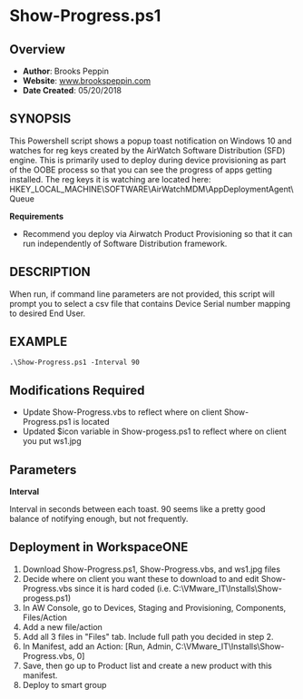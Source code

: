 # Show-Progress.ps1

## Overview
- **Author**: Brooks Peppin
- **Website**: www.brookspeppin.com
- **Date Created**: 05/20/2018

## SYNOPSIS
This Powershell script shows a popup toast notification on Windows 10 and watches for reg keys created by the AirWatch Software Distribution (SFD) engine. This is primarily used to deploy during device provisioning as part of the OOBE process so that you can see the progress of apps getting installed. The reg keys it is watching are located here:	HKEY_LOCAL_MACHINE\SOFTWARE\AirWatchMDM\AppDeploymentAgent\Queue

**Requirements**
- Recommend you deploy via Airwatch Product Provisioning so that it can run independently of Software Distribution framework.

## DESCRIPTION
When run, if command line parameters are not provided, this script will prompt you to select a csv file that contains Device Serial number mapping to desired End User.

## EXAMPLE

    .\Show-Progress.ps1 -Interval 90

## Modifications Required
- Update Show-Progress.vbs to reflect where on client Show-Progress.ps1 is located
- Updated $icon variable in Show-progess.ps1 to reflect where on client you put ws1.jpg
	
## Parameters
**Interval**

Interval in seconds between each toast. 90 seems like a pretty good balance of notifying enough, but not frequently. 

## Deployment in WorkspaceONE
1. Download Show-Progress.ps1, Show-Progress.vbs, and ws1.jpg files
2. Decide where on client you want these to download to and edit Show-Progress.vbs since it is hard coded (i.e. C:\VMware_IT\Installs\Show-progess.ps1)
2. In AW Console, go to Devices, Staging and Provisioning, Components, Files/Action
3. Add a new file/action
4. Add all 3 files in "Files" tab. Include full path you decided in step 2.
5.  In Manifest, add an Action: [Run, Admin, C:\VMware_IT\Installs\Show-Progress.vbs, 0]
6. Save, then go up to Product list and create a new product with this manifest. 
7. Deploy to smart group